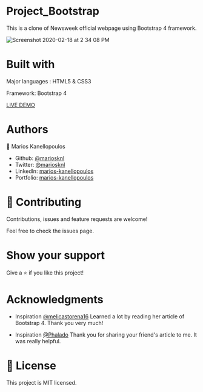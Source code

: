# Project_Bootstrap
This is a clone of Newsweek official webpage using Bootstrap 4 framework.


![Screenshot 2020-02-18 at 2 34 08 PM](https://user-images.githubusercontent.com/50610396/74736583-c80cb900-525b-11ea-9884-92b05635bf11.png)

# Built with

Major languages : HTML5 & CSS3

Framework: Bootstrap 4



[LIVE DEMO](https://raw.githack.com/mariosknl/Project_Bootstrap/feature-branch/index.html)

# Authors
👤 Marios Kanellopoulos
- Github: [@mariosknl](https://github.com/mariosknl)
- Twitter: [@mariosknl](https://twitter.com/MariosKnl)
- Linkedln: [marios-kanellopoulos](https://www.linkedin.com/in/marios-kanellopoulos)
- Portfolio: [marios-kanellopoulos](https://marioskanellopoulos.com/)



# 🤝 Contributing
Contributions, issues and feature requests are welcome!

Feel free to check the issues page.

# Show your support
Give a ⭐️ if you like this project!

# Acknowledgments
- Inspiration [@melicastorena16](https://twitter.com/melicastorena16) Learned a lot by reading her article of Bootstrap 4. Thank you very much!

- Inspiration [@Phalado](https://twitter.com/Phalado) Thank you for sharing your friend's article to me. It was really helpful.

# 📝 License
This project is MIT licensed.
